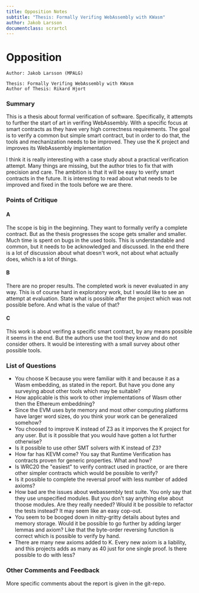 ```yaml
---
title: Opposition Notes
subtitle: "Thesis: Formally Verifing WebAssembly with KWasm"
author: Jakob Larsson
documentclass: scrartcl
---
```


Opposition
==========

  <!-- - The planning and structure of the report. -->
  <!-- - Definition of the problem at hand. -->
  <!-- - Method and realization. -->
  <!-- - Delimitation. -->
  <!-- - Theory. -->
  <!-- - Analysis. -->
  <!-- - Results and the handling of the result. -->
  <!-- - The shaping of the report and formal points like references. -->
  <!-- - The examiner for the student who does his or her oral presentation should -->
  <!--   also evaluate the opposition and approve or reject it. -->


```
Author: Jakob Larsson (MPALG)

Thesis: Formally Verifing WebAssembly with KWasm
Author of Thesis: Rikard Hjort
```

### Summary
This is a thesis about formal verification of software. Specifically, it
attempts to further the start of art in verifing WebAssembly. With a specific
focus at smart contracts as they have very high correctness requirements. The
goal is to verify a common but simple smart contract, but in order to do that,
the tools and mechanization needs to be improved. They use the K project and
improves its WebAssembly implementation

I think it is really interesting with a case study about a practical verification
attempt. Many things are missing, but the author tries to fix that with
precision and care. The ambition is that it will be easy to verify smart
contracts in the future. It is interesting to read about what needs to be
improved and fixed in the tools before we are there.

### Points of Critique

#### A
The scope is big in the beginning. They want to formally verify a complete
contract. But as the thesis progresses the scope gets smaller and smaller. Much
time is spent on bugs in the used tools. This is understandable and common, but
it needs to be acknowledged and discussed. In the end there is a lot of
discussion about what doesn't work, not about what actually does, which is
a lot of things.

#### B
There are no proper results. The completed work is never evaluated
in any way. This is of course hard in exploratory work, but I would like to see
an attempt at evaluation. State what is possible after the project which was
not possible before. And what is the value of that?

#### C
This work is about verifing a specific smart contract, by any means possible it
seems in the end.  But the authors use the tool they know and do not consider
others. It would be interesting with a small survey about other possible tools.



### List of Questions

- You choose K because you were familiar with it and because it as a Wasm
    embedding, as stated in the report. But have you done any surveying about
    other tools which may be suitable?
- How applicable is this work to other implementations of Wasm other then the
    Ethereum embeddning?
- Since the EVM uses byte memory and most other computing platforms have larger
    word sizes, do you think your work can be generalized somehow?
- You choosed to improve K instead of Z3 as it imporves the K project for any
    user. But is it possible that you would have gotten a lot further
    otherwise?
- Is it possible to use other SMT solvers with K instead of Z3?
- How far has KEVM come? You say that Runtime Verification has contracts proven
    for generic properties. What and how?
- Is WRC20 the "easiest" to verify contract used in practice, or are there
    other simpler contracts which would be possible to verify?
- Is it possible to complete the reversal proof with less number of added
    axioms?
- How bad are the issues about webassembly test suite. You only say that they
    use unspecified modules. But you don't say anything else about thoose
    modules.  Are they really needed? Would it be possible to refactor the
    tests instead? It may seem like an easy cop-out.
- You seem to be booged down in nitty-gritty details about bytes and memory
    storage. Would it be possible to go further by adding larger lemmas and
    axiom?  Like that the byte-order reversing function is correct which is
    possible to verify by hand.
- There are many new axioms added to K. Every new axiom is a liability, and this
    projects adds as many as 40 just for one single proof. Is there possible to
    do with less?

### Other Comments and Feedback

More specific comments about the report is given in the git-repo.

